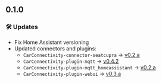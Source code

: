 ## 0.1.0

### 🛠️ Updates
- Fix Home Assistant versioning  
- Updated connectors and plugins:  
  - `CarConnectivity-connector-seatcupra` → [v0.2.a](https://github.com/tillsteinbach/CarConnectivity-connector-seatcupra/releases)
  - `CarConnectivity-plugin-mqtt` → [v0.4.2](https://github.com/tillsteinbach/CarConnectivity-plugin-mqtt/releases)
  - `CarConnectivity-plugin-mqtt_homeassistant` → [v0.2.a](https://github.com/tillsteinbach/CarConnectivity-plugin-mqtt_homeassistant/releases)
  - `CarConnectivity-plugin-webui` → [v0.3.a](https://github.com/tillsteinbach/CarConnectivity-plugin-webui/releases)
  
  